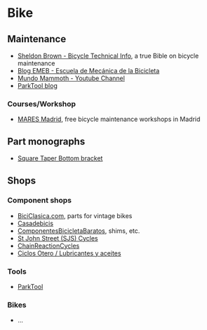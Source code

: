 # Bike

## Maintenance
- [Sheldon Brown - Bicycle Technical Info](https://www.sheldonbrown.com/), a true Bible on bicycle maintenance
- [Blog EMEB - Escuela de Mecánica de la Bicicleta](https://www.emeb.es/blog/)
- [Mundo Mammoth - Youtube Channel](https://www.youtube.com/channel/UC0eYrD6sRoLBvq_c4Jri-0A)
- [ParkTool blog](https://www.parktool.com/blog/repair-help)

### Courses/Workshop
- [MARES Madrid](https://maresmadrid.es/agenda/), free bicycle maintenance workshops in Madrid

## Part monographs
- [Square Taper Bottom bracket](https://www.firstcomponents.com/square-taper-bottom-bracket/)

## Shops
### Component shops
- [BiciClasica.com](https://www.biciclasica.com), parts for vintage bikes
- [Casadebicis](http://casadebicis.com/)
- [ComponentesBicicletaBaratos](https://componentesbicicletabaratos.es/potencias/830-adaptador-1-18-a-1-.html), shims, etc.
- [St John Street (SJS) Cycles](https://www.sjscycles.co.uk)
- [ChainReactionCycles](https://www.chainreactioncycles.com)
- [Ciclos Otero / Lubricantes y aceites](https://oterociclos.com/epages/8a2d0e22-70db-4b0a-b045-43683bb6e8b1.sf/es_ES/?ObjectPath=/Shops/8a2d0e22-70db-4b0a-b045-43683bb6e8b1/Categories/Accesorios/Lubricantes)

### Tools
- [ParkTool](https://www.parktool.com/)

### Bikes
- ...





